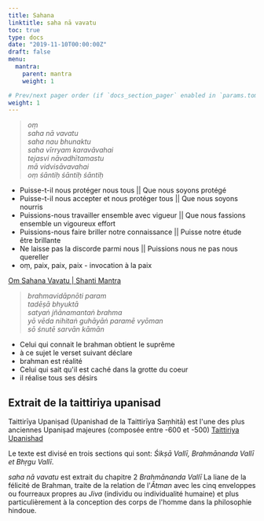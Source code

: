 ```yaml
---
title: Sahana
linktitle: saha nā vavatu
toc: true
type: docs
date: "2019-11-10T00:00:00Z"
draft: false
menu:
  mantra:
    parent: mantra
    weight: 1

# Prev/next pager order (if `docs_section_pager` enabled in `params.toml`)
weight: 1
---
```

> _oṃ </br>
> saha nā vavatu </br>
> saha nau bhunaktu  </br>
> saha vīrryam karavāvahai </br>
> tejasvi nāvadhītamastu </br>
> mā vidvisāvavahai </br>
> oṃ śāntiḥ śāntiḥ śāntiḥ_

* Puisse-t-il nous protéger nous tous || Que nous soyons protégé
* Puisse-t-il nous accepter et nous protéger tous || Que nous soyons nourris
* Puissions-nous travailler ensemble avec vigueur || Que nous fassions ensemble un vigoureux effort
* Puissions-nous faire briller notre connaissance || Puisse notre étude être brillante
* Ne laisse pas la discorde parmi nous || Puissions nous ne pas nous quereller
* oṃ, paix, paix, paix - invocation à la paix

[Om Sahana Vavatu | Shanti Mantra](https://www.youtube.com/watch?v=K3N0A9nDn-I)

> _brahmavidāpnōti param </br>
> tadēṣā bhyuktā </br>
> satyaṅ jñānamantaṅ brahma </br>
> yō vēda nihitaṅ guhāyāṅ paramē vyōman </br>
> sō śnutē sarvān kāmān_

* Celui qui connait le brahman obtient le suprême
* à ce sujet le verset suivant déclare
* brahman est réalité
* Celui qui sait qu'il est caché dans la grotte du coeur
* il réalise tous ses désirs

## Extrait de la taittiriya upanisad

Taittirīya Upaniṣad (Upanishad de la Taittirīya Saṃhitā) est
l'une des plus anciennes Upaniṣad majeures (composée entre -600 et -500)
[Taittiriya Upanishad](https://fr.wikipedia.org/wiki/Taittiriya_Upanishad)

Le texte est divisé en trois sections qui sont:
_Śikṣā Vallī, Brahmānanda Vallī et Bhṛgu Vallī_.

_saha nā vavatu_ est extrait du chapitre 2 _Brahmānanda Vallī_
La liane de la félicité de Brahman, traite de la relation de l'_Ātman_ avec
les cinq enveloppes ou fourreaux propres au _Jiva_ (individu ou individualité
humaine) et plus particulièrement à la conception des corps de l'homme
dans la philosophie hindoue.
